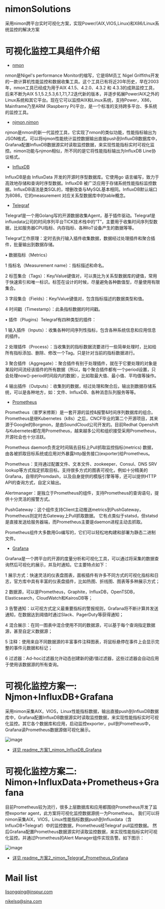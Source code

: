 # nimonSolutions
采用nimon跨平台实时可视化方案，实现Power/(AIX,VIOS,Linux)和X86/Linux系统监控的解决方案

# 可视化监控工具组件介绍

* [nmon](http://nmon.sourceforge.net/pmwiki.php?n=Main.HomePage)

nmon是Nigel's performance Monitor的缩写，它是IBM员工 Nigel Griffiths开发的一款计算机性能监控和数据收集工具。这个工具已有将近20年历史，早在2003年，nmon工具已经成为用于AIX 4.1.5、4.2.0、4.3.2 和 4.3.3的成熟监控工具，后来不断为AIX 5.1,5.2,5.3,6.1,7.1,7.2迭代新的版本，并逐步拓展Power/AIX之外的Linux系统和其它平台。现在它可以监控AIX和Linux系统，支持Power，X86，Mainframe乃至ARM (Raspberry Pi)平台，是一个标准的支持跨多平台、多系统的监控工具。

* [njmon,nimon](https://tinyurl.com/njmon)

njmon是nmon的新一代监控工具，它实现了nmon的类似功能，性能指标输出为JSON格式。可以将njmon性能统计监控数据输出直接push到InfluxDB数据库中，Grafana配置InfluxDB数据源实时读取监控数据，来实现性能指标实时可视化监控。nimon功能与njmon相似，所不同的是它将性能指标输出为InfluxDB Line协议格式。

* [InfluxDB](https://www.power-devops.com/influxdb)

InfluxDB是由 InfluxData 开发的开源时序型数据库。它使用go 语言编写，致力于高效地存储和查询时序型数据。InfluxDB 被广泛应用于存储系统性能指标监控数据。InfluxDB语法是类SQL的，增删改查与MySQL基本相同。InfluxDB默认端口为8086，它的measurement 对应关系型数据库中的table概念。

* [Telegraf](https://www.power-devops.com/telegraf)

Telegraf是一个用Golang写的开源数据收集Agent，基于插件驱动。Telegraf是influxdata公司的时间序列平台TICK技术栈中的“T”，主要用于收集时间序列型数据，比如服务器CPU指标、内存指标、各种IoT设备产生的数据等等。

Telegraf工作原理：定时去执行输入插件收集数据，数据经过处理插件和聚合插件，批量输出到数据存储。

•	数据指标（Metrics）

  1	指标名（Measurement name）：指标描述和命名。

  2	标签集合（Tags）：Key/Value键值对，可以类比为关系型数据库的键值，常用于快速索引和唯一标识。标签在设计的时候，尽量避免各种数值型，尽量使用有限集合。

  3	字段集合（Fields）：Key/Value键值对，包含指标描述的数据类型和值。

  4	时间戳（Timestamp）：此条指标数据的时间戳。

•	插件（Plugins）Telegraf有四种类型的插件：

  1	输入插件（Inputs）：收集各种时间序列性指标，包含各种系统信息和应用信息的插件。
 
  2	处理插件（Process）：当收集到的指标数据流要进行一些简单处理时，比如给所有指标添加、删除、修改一个Tag。只是针对当前的指标数据进行。

  3	聚合插件（Aggregate）：聚合插件有别于处理插件，就在于它要处理的对象是某段时间流经该插件的所有数据（所以，每个聚合插件都有一个period设置，只会处理now()-period时间段内的数据），比如取最大值、最小值、平均值等操作。

  4	输出插件（Outputs）：收集到的数据，经过处理和聚合后，输出到数据存储系统，可以是各种地方，如：文件、InfluxDB、各种消息队列服务等等。
   
* [Prometheus](https://prometheus.io)

Prometheus（普罗米修斯）是一套开源的监控&报警&时间序列数据库的组合。Prometheus是继Kubernetes（k8s）之后，CNCF毕业的第二个开源项目，其来源于Google的Borgmon，是由SoundCloud公司开发的。目前Redhat Openshift与Kubernetes都在用Prometheus，越来越多公司和组织接受采用Prometheus，开源社会也十分活跃。

Prometheus daemon负责定时间隔去目标上Pull抓取监控指标(metrics) 数据，由各被抓取目标系统或应用对外暴露http服务接口(exporter)给Prometheus。

Prometheus：支持通过配置文件、文本文件、zookeeper、Consul、DNS SRV lookup等方式指定抓取目标。支持很多方式的图表可视化，例如十分精美的Grafana，自带的Promdash，以及自身提供的模版引擎等等，还可以提供HTTP API的查询方式，自定义输出。

Alertmanager：是独立于Prometheus的组件，支持Prometheus的查询语句，提供十分灵活的报警方式。

PushGateway：这个组件支持Client主动推送metrics到PushGateway，Prometheus则定时去Gateway上Pull抓取数据。
它有点类似于statsd，但statsd是直接发送给服务器端，而Prometheus主要是daemon进程主动去抓取。

Prometheus组件大多数用Go编写的，它们可以轻松地构建和部署为静态二进制文件。

* [Grafana](https://www.power-devops.com/grafana)

Grafana是一个跨平台的开源的度量分析和可视化工具，可以通过将采集的数据查询然后可视化的展示，并及时通知。它主要特点如下：

  1 展示方式：快速灵活的仪表盘图表，面板插件有许多不同方式的可视化指标和日志，官方库中具有丰富的仪表盘插件，比如热图、折线图、图表等多种展示方式；

  2 数据源，可以是Prometheus，Graphite，InfluxDB，OpenTSDB，Elasticsearch，CloudWatch和KairosDB等；

  3 告警通知：以可视方式定义最重要指标的警报规则，Grafana将不断计算并发送通知，在数据达到阈值时通过Slack、PagerDuty等获得通知；

  4 混合展示：在同一图表中混合使用不同的数据源，可以基于每个查询指定数据源，甚至自定义数据源；

  5 注释：使用来自不同数据源的丰富事件注释图表，将鼠标悬停在事件上会显示完整的事件元数据和标记；

  6 过滤器：Ad-hoc过滤器允许动态创建新的键/值过滤器，这些过滤器会自动应用于使用该数据源的所有查询。

# 可视化监控方案一: Njmon+InfluxDB+Grafana

采用nimon采集AIX，VIOS，Linux性能指标数据，输出直接push到InfluxDB数据库中，Grafana配置InfluxDB数据源实时读取监控数据，来实现性能指标实时可视化监控。其它各个数据库和应用，启动监控exporter，pull到Prometheus中，Grafana读Prometheus数据源做可视化展示。

![image](https://github.com/DBres4Power/monitor_Power_AIX_Linux/blob/main/Solution_1_Njmon%2BInfluxDB%2BGrafana/Solution_1.jpg)

* [详见 readme_方案1_nimon_InfluxDB_Grafana](https://github.com/powerfans/nimonSolutions/blob/main/readme_%E6%96%B9%E6%A1%881_nimon_InfluxDB_Grafana.md)

# 可视化监控方案二: Nimon+InfluxData+Prometheus+Grafana

目前Prometheus较为流行，很多上层数据库和应用都围绕Prometheus开发了监控exporter agent，此方案将可视化监控数据源统一为Prometheus。
我们可以将nimon采集AIX，VIOS，Linux性能指标数据push到Influxdata（含InfluxDB+Telegraf）中的监控数据，Prometheus经Telegraf  pull监控数据。
然后Grafana配置Prometheus数据源实时读取监控数据，来实现性能指标实时可视化监控。并通过Prometheus的Alert Manager组件实现告警。如下图示：

![image](https://github.com/DBres4Power/monitor_Power_AIX_Linux/blob/main/Solution_2_Nimon%2BInfluxData%2BPrometheus%2BGrafana/Solution_2.jpg)

* [详见 readme_方案2_nimon_Telegraf_Prometheus_Grafana](https://github.com/DBres4Power/monitor_Power_AIX_Linux/blob/main/Solution_2_Nimon%2BInfluxData%2BPrometheus%2BGrafana/Solution_2_Readme.md)

# Mail list

lisongqing@inspur.com

nikelsq@sina.com
